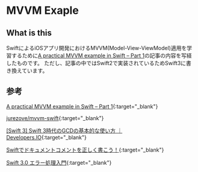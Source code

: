 # MVVM Exaple

## What is this

SwiftによるiOSアプリ開発におけるMVVM(Model-View-ViewModel)適用を学習するために[A practical MVVM example in Swift – Part 1](http://candycode.io/a-practical-mvvm-example-in-swift-part-1/)の記事の内容を写経したものです。
ただし、記事の中ではSwift2で実装されているためSwift3に書き換えています。


## 参考
[A practical MVVM example in Swift – Part 1](http://candycode.io/a-practical-mvvm-example-in-swift-part-1/){:target="_blank"}

[jurezove/mvvm-swift](https://github.com/jurezove/mvvm-swift){:target="_blank"}

[[Swift 3] Swift 3時代のGCDの基本的な使い方 ｜ Developers.IO](http://dev.classmethod.jp/smartphone/iphone/swift-3-how-to-use-gcd-api-1/){:target="_blank"}

[Swiftでドキュメントコメントを正しく書こう！](http://grandbig.github.io/blog/2016/01/24/swift-document-comment/){:target="_blank"}

[Swift 3.0 エラー処理入門](https://qiita.com/koishi/items/67cf4d0f51c4d79f1d22){:target="_blank"}

